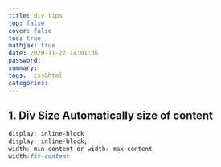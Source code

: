 ```yaml
---
title: div tips
top: false
cover: false
toc: true
mathjax: true
date: 2020-11-22 14:01:36
password:
summary:
tags:  css&html
categories:
---
```


## 1. Div Size Automatically size of content

```css
display: inline-block
display: inline-block;
width: min-content or width: max-content
width:fit-content
```

